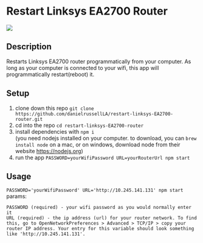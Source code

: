 # Restart Linksys EA2700 Router
<img src='https://officedepot.scene7.com/is/image/officedepot/210634_p_C_EA2700_front_edge?id=0ssrv1&fmt=jpg&fit=constrain,1&wid=450&hei=287&op_sharpen=1&qlt=95'>

## Description
Restarts Linksys EA2700 router programmatically from your computer. As long as your computer is connected to your wifi, this app will programmatically restart(reboot) it.

## Setup
1. clone down this repo
```git clone https://github.com/danielrussellLA/restart-linksys-EA2700-router.git```
2. cd into the repo
```cd restart-linksys-EA2700-router```
3. install dependencies with `npm i` <br>
(you need nodejs installed on your computer. to download, you can `brew install node` on a mac, or on windows, download node from their website https://nodejs.org)
4. run the app
```PASSWORD=yourWifiPassword URL=yourRouterUrl npm start```

## Usage
```PASSWORD='yourWifiPassword' URL='http://10.245.141.131' npm start```<br>
params:
```
PASSWORD (required) - your wifi password as you would normally enter it
URL (required) - the ip address (url) for your router network. To find this, go to OpenNetworkPreferences > Advanced > TCP/IP > copy your router IP address. Your entry for this variable should look something like 'http://10.245.141.131'.
```
